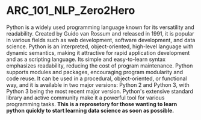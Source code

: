 # ARC_101_NLP_Zero2Hero
 Python is a widely used programming language known for its versatility and readability. Created by Guido van Rossum and released in 1991, it is popular in various fields such as web development, software development, and data science. Python is an interpreted, object-oriented, high-level language with dynamic semantics, making it attractive for rapid application development and as a scripting language. Its simple and easy-to-learn syntax emphasizes readability, reducing the cost of program maintenance. Python supports modules and packages, encouraging program modularity and code reuse. It can be used in a procedural, object-oriented, or functional way, and it is available in two major versions: Python 2 and Python 3, with Python 3 being the most recent major version. Python's extensive standard library and active community make it a powerful tool for various programming tasks.
 <b>This is a reprosetory for those wanting to learn python quickly to start learning data science as soon as possible.<b>
